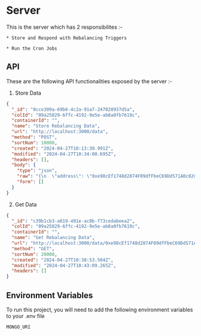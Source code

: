 # Server

This is the server which has 2 responsibilites :-

    * Store and Respond with Rebalancing Triggers

    * Run the Cron Jobs

## API

These are the following API functionalities exposed by the server :-

1. Store Data

```json
{
  "_id": "0cce309a-69b6-4c2a-91a7-247020937d5a",
  "colId": "09a25029-6ffc-4192-9e5e-ab8a0fb7619c",
  "containerId": "",
  "name": "Store Rebalancing Data",
  "url": "http://localhost:3000/data",
  "method": "POST",
  "sortNum": 10000,
  "created": "2024-04-27T10:13:30.991Z",
  "modified": "2024-04-27T10:34:00.695Z",
  "headers": [],
  "body": {
    "type": "json",
    "raw": "{\n  \"address\": \"0xe98cEf1748d2874F09dfFbeC69Dd571A0c02C050\",\n  \"tokenA\": \"0xe98cEf1748d2874F09dfFbeC69Dd571A0c02C050\",\n  \"tokenB\": \"0xe98cEf1748d2874F09dfFbeC69Dd571A0c02C050\",\n  \"type\": \"lower\",\n  \"amount\": \"10000\"\n}",
    "form": []
  }
}
```

2. Get Data

```json
{
  "_id": "c39b1cb3-a619-491e-ac0b-f73cedabeea2",
  "colId": "09a25029-6ffc-4192-9e5e-ab8a0fb7619c",
  "containerId": "",
  "name": "Get Rebalancing Data",
  "url": "http://localhost:3000/data/0xe98cEf1748d2874F09dfFbeC69Dd571A0c02C050",
  "method": "GET",
  "sortNum": 20000,
  "created": "2024-04-27T10:38:53.504Z",
  "modified": "2024-04-27T10:43:09.265Z",
  "headers": []
}
```

## Environment Variables

To run this project, you will need to add the following environment variables to your .env file

`MONGO_URI`
